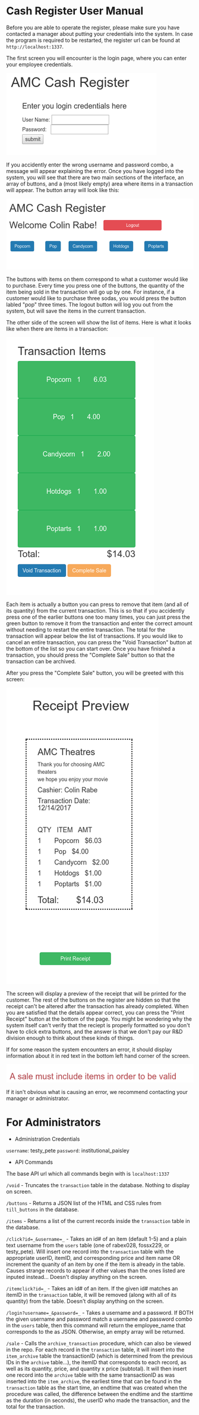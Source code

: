# Cash Register User Manual

Before you are able to operate the register, please make sure you have contacted
a manager about putting your credentials into the system. In case the program
is required to be restarted, the register url can be found at `http://localhost:1337`.

The first screen you will encounter is the login page, where you can enter
your employee credentials.

![Screenshot](screenshots/login.png)

If you accidently enter the wrong username and password combo, a message will
appear explaining the error. Once you have logged into the system, you will
see that there are two main sections of the interface, an array of buttons,
and a (most likely empty) area where items in a transaction will appear.
The button array will look like this:

![Screenshot](screenshots/buttons.png)

The buttons with items on them correspond to what a customer would like to purchase. Every
time you press one of the buttons, the quantity of the item being sold in the transaction
will go up by one. For instance, if a customer would like to purchase three sodas, you would
press the button labled "pop" three times. The logout button will log you out from the
system, but will save the items in the current transaction.

The other side of the screen will show the list of items. Here is what it looks like
when there are items in a transaction:

![Screenshot](screenshots/items.png)

Each item is actually a button you can press to remove that item (and all of its quantity)
from the current transaction. This is so that if you accidently press one of the earlier
buttons one too many times, you can just press the green button to remove it from the 
transaction and enter the correct amount without needing to restart the entire transaction.
The total for the transaction will appear below the list of transactions. If you would like
to cancel an entire transaction, you can press the "Void Transaction" button at the bottom
of the list so you can start over. Once you have finished a transaction, you should press
the "Complete Sale" button so that the transaction can be archived.

After you press the "Complete Sale" button, you will be greeted with this screen:

![Screenshot](screenshots/receipt.png)

The screen will display a preview of the receipt that will be printed for the customer.
The rest of the buttons on the register are hidden so that the receipt can't be altered after the transaction has already completed.
When you are satisfied that the details appear correct, you can press the "Print Receipt"
button at the bottom of the page. You might be wondering why the system itself 
can't verify that the reciept is properly formatted so you don't have to click extra
buttons, and the answer is that we don't pay our R&D division enough to think about these
kinds of things.

If for some reason the system encounters an error, it should display information
about it in red text in the bottom left hand corner of the screen.


![Screenshot](screenshots/error.png)

If it isn't obvious what is causing an error, we recommend contacting your manager or administrator.


# For Administrators

* Administration Credentials

`username`: testy_pete
`password`: institutional_paisley

* API Commands

The base API url which all commands begin with is `localhost:1337`

`/void` - Truncates the `transaction` table in the database. Nothing to display on screen.

`/buttons` - Returns a JSON list of the HTML and CSS rules from `till_buttons` in the database.

`/items` - Returns a list of the current records inside the `transaction` table in the database.

`/click?id=_&username=_` - Takes an id# of an item (default 1-5) and a plain text username from the `users` table
(one of rabex028, fossx229, or testy_pete). Will insert one record into the `transaction` table with the appropriate userID, itemID, and corresponding price and item name OR increment the quanity of an item by one if the item is already in the table. Causes strange records to appear if other values than the ones listed are inputed instead... Doesn't display anything on the screen.

`/itemclick?id=_` - Takes an id# of an item. If the given id# matches an itemID in the `transaction` table, it will be removed
(along with all of its quantity) from the table. Doesn't display anything on the screen.

`/login?username=_&password=_` - Takes a username and a password. If BOTH the given username and password match a username and password
combo in the `users` table, then this command will return the employee_name that corresponds to the as JSON. Otherwise, an empty
array will be returned.

`/sale` - Calls the `archive_transaction` procedure, which can also be viewed in the repo. For each record in the `transaction` table, it will insert into the `item_archive` table the transactionID (which is determined from the previous IDs in the `archive` table...),
the itemID that corresponds to each record, as well as its quantity, price, and quantity x price (subtotal). It will then insert one
record into the `archive` table with the same transactionID as was inserted into the `item_archive`, the earliest time that can be found in the `transaction` table as the start time, an endtime that was created when the procedure was called, the difference between the
endtime and the starttime as the duration (in seconds), the userID who made the transaction, and the total for the transaction.


